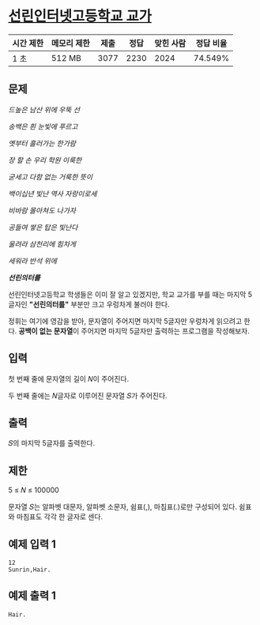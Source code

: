# [선린인터넷고등학교 교가](https://www.acmicpc.net/problem/21964)

| 시간 제한 | 메모리 제한 | 제출 | 정답 | 맞힌 사람 | 정답 비율 |
| --- | --- | --- | --- | --- | --- |
| 1 초 | 512 MB | 3077 | 2230 | 2024 | 74.549% |

## 문제

*드높은 남산 위에 우뚝 선*

*송백은 흰 눈빛에 푸르고*

*옛부터 흘러가는 한가람*

*장 할 손 우리 학원 이룩한*

*굳세고 다함 없는 거룩한 뜻이*

*백이십년 빛난 역사 자랑이로세*

*비바람 몰아쳐도 나가자*

*공들여 쌓은 탑은 빛난다*

*울려라 삼천리에 힘차게*

*세워라 반석 위에*

***선린의터를***

선린인터넷고등학교 학생들은 이미 잘 알고 있겠지만, 학교 교가를 부를 때는 마지막 5글자인 **"선린의터를"** 부분만 크고 우렁차게 불러야 한다.

정휘는 여기에 영감을 받아, 문자열이 주어지면 마지막 5글자만 우렁차게 읽으려고 한다. **공백이 없는 문자열**이 주어지면 마지막 5글자만 출력하는 프로그램을 작성해보자.

## 입력

첫 번째 줄에 문자열의 길이 𝑁이 주어진다.

두 번째 줄에는 𝑁글자로 이루어진 문자열 𝑆가 주어진다.

## 출력

𝑆의 마지막 5글자를 출력한다.

## 제한

5 ≤ 𝑁 ≤ 100000

문자열 𝑆는 알파벳 대문자, 알파벳 소문자, 쉼표(,), 마침표(.)로만 구성되어 있다. 쉼표와 마침표도 각각 한 글자로 센다.

## 예제 입력 1

```
12
Sunrin,Hair.

```

## 예제 출력 1

```
Hair.
```
